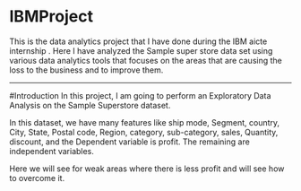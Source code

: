 # IBMProject
This is the data analytics project that I have done during the IBM aicte internship . Here I have analyzed the Sample super store data set using various data analytics tools that focuses on the areas that are causing the loss to the business and to improve them. 

------------------------------------------------------------------------------------------------------------------------------------------------------------
#Introduction
In this project, I am going to perform an Exploratory Data Analysis on the Sample Superstore dataset.

In this dataset, we have many features like ship mode, Segment, country, City, State, Postal code, Region, category, sub-category, sales, Quantity, discount, and the Dependent variable is profit. The remaining are independent variables.

Here we will see for weak areas where there is less profit and will see how to overcome it.


